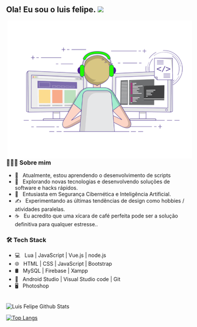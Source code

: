 <h2> Ola! Eu sou o luis felipe. <img src="https://github.com/souvikguria98/souvikguria98/blob/master/Hi.gif" width="25"></h2>
<img align="right" alt="GIF" src="https://raw.githubusercontent.com/devSouvik/devSouvik/master/gif3.gif" width="500"/>

<h3> 👨🏻‍💻 Sobre mim </h3>

- 🔭 &nbsp; Atualmente, estou aprendendo o desenvolvimento de scripts 
- 🤔 &nbsp; Explorando novas tecnologias e desenvolvendo soluções de software e hacks rápidos.
- 🌱 &nbsp; Entusiasta em Segurança Cibernética e Inteligência Artificial.
- ✍️ &nbsp; Experimentando as últimas tendências de design como hobbies / atividades paralelas.
- ☕ &nbsp; Eu acredito que uma xícara de café perfeita pode ser a solução definitiva para qualquer estresse.. 

<h3>🛠 Tech Stack</h3>

- 💻 &nbsp; Lua | JavaScript | Vue.js | node.js  
- 🌐 &nbsp; HTML | CSS | JavaScript | Bootstrap 
- 🛢 &nbsp; MySQL | Firebase | Xampp
- 🔧 &nbsp; Android Studio | Visual Studio code | Git
- 🖥 &nbsp;  Photoshop

<br>

<img align="center" src="https://github-readme-stats.vercel.app/api?username=luisfelipe0014&include_all_commits=true&count_private=true&show_icons=true&line_height=20&title_color=7A7ADB&icon_color=2234AE&text_color=D3D3D3&bg_color=0,000000,130F40" alt="Luis Felipe Github Stats">

</br>

[![Top Langs](https://github-readme-stats.vercel.app/api/top-langs/?username=luisfelipe0014&layout=compact&text_color=daf7dc&bg_color=151515)](https://github.com/luisfelipe0014/github-readme-stats)
